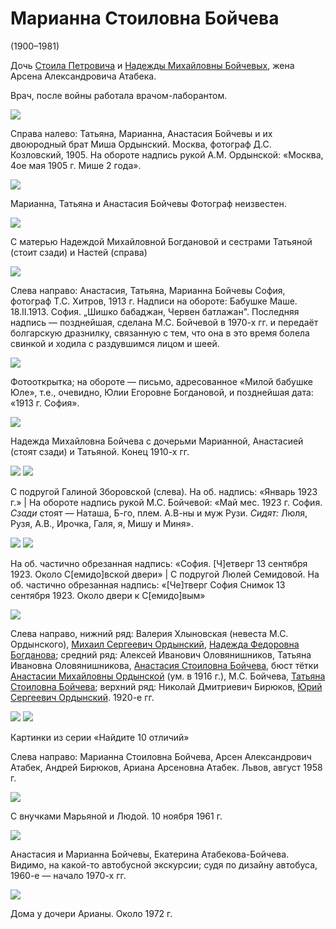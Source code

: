 # Марианна Стоиловна Бойчева 
(1900–1981)

Дочь [Стоила Петровича](SPB.md) и [Надежды Михайловны Бойчевых](NMBB.md), жена Арсена Александровича Атабека.

Врач, после войны работала врачом-лаборантом.

![](img/MSO_ASB_MSB_TSB.jpg)

Справа налево: Татьяна, Марианна, Анастасия Бойчевы 
и их двоюродный брат Миша Ордынский.
Москва, фотограф Д.С. Козловский, 1905.
На обороте надпись рукой А.М. Ордынской: «Москва, 4ое мая 1905 г. Мише 2 года».

![](img/TB_MB_AB.jpg)

Марианна, Татьяна и Анастасия Бойчевы
Фотограф неизвестен.

![](img/piraskov.jpg)

С матерью Надеждой Михайловной Богдановой 
и сестрами Татьяной (стоит сзади) и Настей (справа)

![](img/ASB_TSB_MSB-Sofia.jpg)

Слева направо: Анастасия, Татьяна, Марианна Бойчевы 
София, фотограф Т.С. Хитров, 1913 г.
Надписи на обороте:
Бабушке Маше. 18.II.1913. София.
„Шишко бабаджан,
Червен батлажан".
Последняя надпись — позднейшая, сделана М.С. Бойчевой в 1970-х гг. и передаёт болгарскую дразнилку, связанную с тем, что она в это время 
болела свинкой и ходила с раздувшимся лицом и шеей.

![](img/TSB_MSB-ASB-Sofia-1913.jpg)

Фотооткрытка; на обороте — письмо, адресованное «Милой бабушке Юле», 
т.е., очевидно, Юлии Егоровне Богдановой, 
и позднейшая дата: «1913 г. София».

![](img/NMBB_MSB_TSB_ASB.jpg)

Надежда Михайловна Бойчева с дочерьми
Марианной, Анастасией (стоят сзади)
и Татьяной.
Конец 1910-х гг.

![](../Album/img/40-2.jpg) ![](img/MSB-group-Sofia-1923-05.jpg)

С подругой Галиной Зборовской (слева).
На об. надпись: «Январь 1923 г.» | На обороте надпись рукой М.С. Бойчевой:
«Май мес. 1923 г. София.
*Сзади* стоят — Наташа, Б-го, плем. А.В-ны и муж Рузи.
*Сидят:* Люля, Рузя, А.В., Ирочка, Галя, я, Мишу и Миня».

![](../Album/img/33-4.jpg) ![](../Album/img/40-1.jpg)

На об. частично обрезанная надпись: 
«София. [Ч]етверг 13 сентября 1923. Около С[емидо]вской двери» | С подругой Люлей Семидовой.
На об. частично обрезанная надпись: 
«[Че]тверг София Снимок 13 сентября 1923. Около двери к С[емидо]вым»

![](img/Group-192X.jpg)

Слева направо, нижний ряд: Валерия Хлыновская (невеста М.С. Ордынского), [Михаил Сергеевич Ордынский](AMO.md#m-ju), [Надежда Федоровна Богданова](NFBdM.md); средний ряд: Алексей Иванович Оловянишников, Татьяна Ивановна Оловянишникова, [Анастасия Стоиловна Бойчева](ASB.md), бюст тётки [Анастасии Михайловны Ордынской](AMO.md) (ум. в 1916 г.), М.С. Бойчева, [Татьяна Стоиловна Бойчева](TSB.md); верхний ряд: Николай Дмитриевич Бирюков, [Юрий Сергеевич Ордынский](AMO.md#m-ju). 1920-е гг.

![](img/MSB-ArAA-AB-Ariana-1959-08A.jpg) ![](img/MSB-ArAA-AB-Ariana-1959-08B.jpg)

Картинки из серии «Найдите 10 отличий»

Слева направо: Марианна Стоиловна Бойчева, Арсен Александрович Атабек, Андрей Бирюков, Ариана Арсеновна Атабек. Львов, август 1958 г.

![](img/MTK-LTK-MSB-1961.jpg)

С внучками Марьяной и Людой. 10 ноября 1961 г.

![](img/ASB-MSB-EAAB.jpg)

Анастасия и Марианна Бойчевы, Екатерина Атабекова-Бойчева.
Видимо, на какой-то автобусной экскурсии; судя по дизайну автобуса,
1960-е — начало 1970-х гг.

![](img/MSB-1972.jpg)

Дома у дочери Арианы. Около 1972 г.